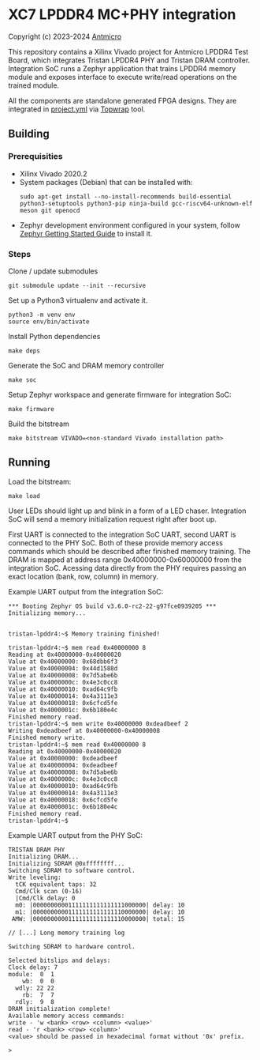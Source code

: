 # XC7 LPDDR4 MC+PHY integration

Copyright (c) 2023-2024 [Antmicro](https://antmicro.com)

This repository contains a Xilinx Vivado project for Antmicro LPDDR4 Test Board, which integrates Tristan LPDDR4 PHY and Tristan DRAM controller. Integration SoC runs a Zephyr application that trains LPDDR4 memory module and exposes interface to execute write/read operations on the trained module.

All the components are standalone generated FPGA designs. They are integrated in [project.yml](topwrap/project.yml) via [Topwrap](https://github.com/antmicro/topwrap) tool.

## Building

### Prerequisities

 - Xilinx Vivado 2020.2
 - System packages (Debian) that can be installed with:
   ```
   sudo apt-get install --no-install-recommends build-essential python3-setuptools python3-pip ninja-build gcc-riscv64-unknown-elf meson git openocd
   ```
 - Zephyr development environment configured in your system, follow [Zephyr Getting Started Guide](https://docs.zephyrproject.org/latest/develop/getting_started/index.html) to install it.

### Steps

Clone / update submodules
```
git submodule update --init --recursive
```

Set up a Python3 virtualenv and activate it.
```
python3 -m venv env
source env/bin/activate
```

Install Python dependencies
```
make deps
```

Generate the SoC and DRAM memory controller
```
make soc
```

Setup Zephyr workspace and generate firmware for integration SoC:
```
make firmware
```

Build the bitstream
```
make bitstream VIVADO=<non-standard Vivado installation path>
```

## Running

Load the bitstream:
```
make load
```
User LEDs should light up and blink in a form of a LED chaser. Integration SoC will send a memory initialization request right after boot up.

First UART is connected to the integration SoC UART, second UART is connected to the PHY SoC. Both of these provide memory access commands which should be described after finished memory training. The DRAM is mapped at address range 0x40000000-0x60000000 from the integration SoC. Acessing data directly from the PHY requires passing an exact location (bank, row, column) in memory.

Example UART output from the integration SoC:
```
*** Booting Zephyr OS build v3.6.0-rc2-22-g97fce0939205 ***
Initializing memory...


tristan-lpddr4:~$ Memory training finished!

tristan-lpddr4:~$ mem read 0x40000000 8
Reading at 0x40000000-0x40000020
Value at 0x40000000: 0x68dbb6f3
Value at 0x40000004: 0x44d1588d
Value at 0x40000008: 0x7d5abe6b
Value at 0x4000000c: 0x4e3c0cc8
Value at 0x40000010: 0xad64c9fb
Value at 0x40000014: 0x4a3111e3
Value at 0x40000018: 0x6cfcd5fe
Value at 0x4000001c: 0x6b180e4c
Finished memory read.
tristan-lpddr4:~$ mem write 0x40000000 0xdeadbeef 2
Writing 0xdeadbeef at 0x40000000-0x40000008
Finished memory write.
tristan-lpddr4:~$ mem read 0x40000000 8
Reading at 0x40000000-0x40000020
Value at 0x40000000: 0xdeadbeef
Value at 0x40000004: 0xdeadbeef
Value at 0x40000008: 0x7d5abe6b
Value at 0x4000000c: 0x4e3c0cc8
Value at 0x40000010: 0xad64c9fb
Value at 0x40000014: 0x4a3111e3
Value at 0x40000018: 0x6cfcd5fe
Value at 0x4000001c: 0x6b180e4c
Finished memory read.
tristan-lpddr4:~$
```

Example UART output from the PHY SoC:
```
TRISTAN DRAM PHY
Initializing DRAM...
Initializing SDRAM @0xffffffff...
Switching SDRAM to software control.
Write leveling:
  tCK equivalent taps: 32
  Cmd/Clk scan (0-16)
  |Cmd/Clk delay: 0
  m0: |00000000001111111111111111000000| delay: 10
  m1: |00000000001111111111111110000000| delay: 10
 AMW: |00000000001111111111111110000000| total: 15

// [...] Long memory training log

Switching SDRAM to hardware control.

Selected bitslips and delays:
Clock delay: 7
module:  0  1
    wb:  0  0
  wdly: 22 22
    rb:  7  7
  rdly:  9  8
DRAM initialization complete!
Available memory access commands:
write - 'w <bank> <row> <column> <value>'
read - 'r <bank> <row> <column>'
<value> should be passed in hexadecimal format without '0x' prefix.

>
```
